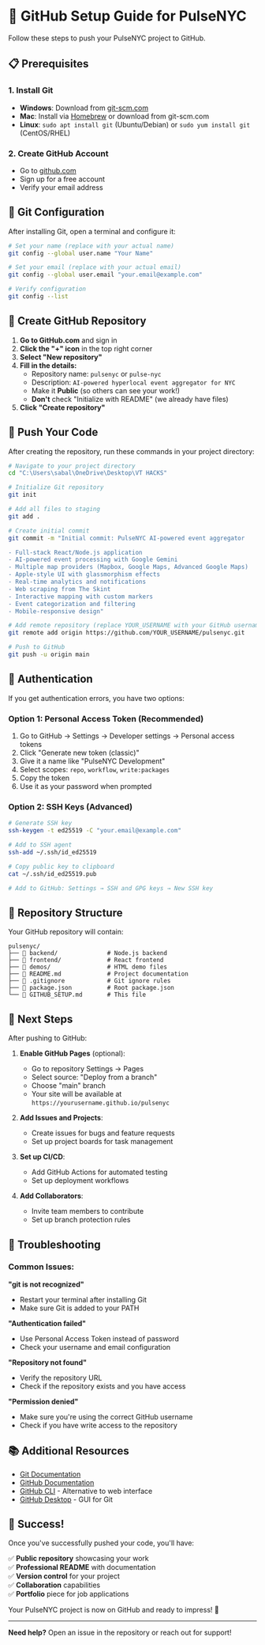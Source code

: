 # 🚀 GitHub Setup Guide for PulseNYC

Follow these steps to push your PulseNYC project to GitHub.

## 📋 Prerequisites

### 1. Install Git
- **Windows**: Download from [git-scm.com](https://git-scm.com/download/win)
- **Mac**: Install via [Homebrew](https://brew.sh/) or download from git-scm.com
- **Linux**: `sudo apt install git` (Ubuntu/Debian) or `sudo yum install git` (CentOS/RHEL)

### 2. Create GitHub Account
- Go to [github.com](https://github.com)
- Sign up for a free account
- Verify your email address

## 🔧 Git Configuration

After installing Git, open a terminal and configure it:

```bash
# Set your name (replace with your actual name)
git config --global user.name "Your Name"

# Set your email (replace with your actual email)
git config --global user.email "your.email@example.com"

# Verify configuration
git config --list
```

## 📁 Create GitHub Repository

1. **Go to GitHub.com** and sign in
2. **Click the "+" icon** in the top right corner
3. **Select "New repository"**
4. **Fill in the details:**
   - Repository name: `pulsenyc` or `pulse-nyc`
   - Description: `AI-powered hyperlocal event aggregator for NYC`
   - Make it **Public** (so others can see your work!)
   - **Don't** check "Initialize with README" (we already have files)
5. **Click "Create repository"**

## 🚀 Push Your Code

After creating the repository, run these commands in your project directory:

```bash
# Navigate to your project directory
cd "C:\Users\sabal\OneDrive\Desktop\VT HACKS"

# Initialize Git repository
git init

# Add all files to staging
git add .

# Create initial commit
git commit -m "Initial commit: PulseNYC AI-powered event aggregator

- Full-stack React/Node.js application
- AI-powered event processing with Google Gemini
- Multiple map providers (Mapbox, Google Maps, Advanced Google Maps)
- Apple-style UI with glassmorphism effects
- Real-time analytics and notifications
- Web scraping from The Skint
- Interactive mapping with custom markers
- Event categorization and filtering
- Mobile-responsive design"

# Add remote repository (replace YOUR_USERNAME with your GitHub username)
git remote add origin https://github.com/YOUR_USERNAME/pulsenyc.git

# Push to GitHub
git push -u origin main
```

## 🔐 Authentication

If you get authentication errors, you have two options:

### Option 1: Personal Access Token (Recommended)
1. Go to GitHub → Settings → Developer settings → Personal access tokens
2. Click "Generate new token (classic)"
3. Give it a name like "PulseNYC Development"
4. Select scopes: `repo`, `workflow`, `write:packages`
5. Copy the token
6. Use it as your password when prompted

### Option 2: SSH Keys (Advanced)
```bash
# Generate SSH key
ssh-keygen -t ed25519 -C "your.email@example.com"

# Add to SSH agent
ssh-add ~/.ssh/id_ed25519

# Copy public key to clipboard
cat ~/.ssh/id_ed25519.pub

# Add to GitHub: Settings → SSH and GPG keys → New SSH key
```

## 📝 Repository Structure

Your GitHub repository will contain:

```
pulsenyc/
├── 📁 backend/              # Node.js backend
├── 📁 frontend/             # React frontend
├── 📁 demos/                # HTML demo files
├── 📄 README.md             # Project documentation
├── 📄 .gitignore            # Git ignore rules
├── 📄 package.json          # Root package.json
└── 📄 GITHUB_SETUP.md       # This file
```

## 🎯 Next Steps

After pushing to GitHub:

1. **Enable GitHub Pages** (optional):
   - Go to repository Settings → Pages
   - Select source: "Deploy from a branch"
   - Choose "main" branch
   - Your site will be available at `https://yourusername.github.io/pulsenyc`

2. **Add Issues and Projects**:
   - Create issues for bugs and feature requests
   - Set up project boards for task management

3. **Set up CI/CD**:
   - Add GitHub Actions for automated testing
   - Set up deployment workflows

4. **Add Collaborators**:
   - Invite team members to contribute
   - Set up branch protection rules

## 🔧 Troubleshooting

### Common Issues:

**"git is not recognized"**
- Restart your terminal after installing Git
- Make sure Git is added to your PATH

**"Authentication failed"**
- Use Personal Access Token instead of password
- Check your username and email configuration

**"Repository not found"**
- Verify the repository URL
- Check if the repository exists and you have access

**"Permission denied"**
- Make sure you're using the correct GitHub username
- Check if you have write access to the repository

## 📚 Additional Resources

- [Git Documentation](https://git-scm.com/doc)
- [GitHub Documentation](https://docs.github.com/)
- [GitHub CLI](https://cli.github.com/) - Alternative to web interface
- [GitHub Desktop](https://desktop.github.com/) - GUI for Git

## 🎉 Success!

Once you've successfully pushed your code, you'll have:

✅ **Public repository** showcasing your work  
✅ **Professional README** with documentation  
✅ **Version control** for your project  
✅ **Collaboration** capabilities  
✅ **Portfolio** piece for job applications  

Your PulseNYC project is now on GitHub and ready to impress! 🚀

---

**Need help?** Open an issue in the repository or reach out for support!
